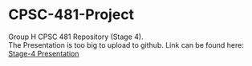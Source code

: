 # CPSC-481-Project
Group H CPSC 481 Repository (Stage 4).  
The Presentation is too big to upload to github. Link can be found here:  
[Stage-4 Presentation](https://uofc-my.sharepoint.com/:p:/g/personal/lucas_longarini_ucalgary_ca/EcgTqEWpKUtKgpyBWhuvgLcB_qdB80ExgOx-3E9jN5gUzQ?e=tWhaLX)
